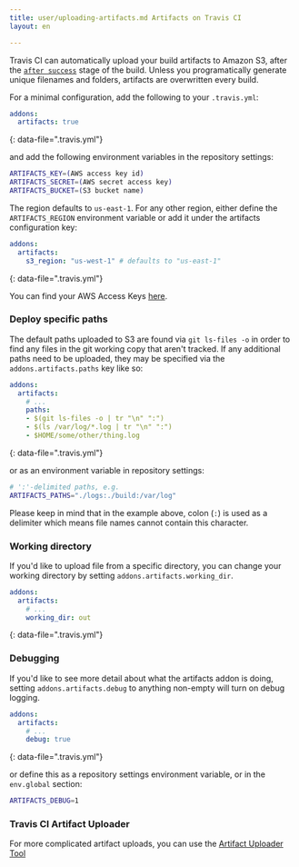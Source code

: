 ```yaml
---
title: user/uploading-artifacts.md Artifacts on Travis CI
layout: en

---
```


<div id="toc">
</div>

Travis CI can automatically upload your build artifacts to Amazon S3, after the
[`after success`](/user/customizing-the-build/#The-Build-Lifecycle) stage of the
build. Unless you programatically generate unique filenames and folders,
artifacts are overwritten every build.

For a minimal configuration, add the following to your `.travis.yml`:

```yaml
addons:
  artifacts: true
```
{: data-file=".travis.yml"}

and add the following environment variables in the repository settings:

```bash
ARTIFACTS_KEY=(AWS access key id)
ARTIFACTS_SECRET=(AWS secret access key)
ARTIFACTS_BUCKET=(S3 bucket name)
```

The region defaults to `us-east-1`. For any other region, either define the `ARTIFACTS_REGION` environment variable or add it under the artifacts configuration key:

```yaml
addons:
  artifacts:
    s3_region: "us-west-1" # defaults to "us-east-1"
```
{: data-file=".travis.yml"}

You can find your AWS Access Keys [here](https://console.aws.amazon.com/iam/home?#security_credential).

### Deploy specific paths

The default paths uploaded to S3 are found via `git ls-files -o` in
order to find any files in the git working copy that aren't tracked.
If any additional paths need to be uploaded, they may be specified via
the `addons.artifacts.paths` key like so:

```yaml
addons:
  artifacts:
    # ...
    paths:
    - $(git ls-files -o | tr "\n" ":")
    - $(ls /var/log/*.log | tr "\n" ":")
    - $HOME/some/other/thing.log
```
{: data-file=".travis.yml"}

or as an environment variable in repository settings:

```bash
# ':'-delimited paths, e.g.
ARTIFACTS_PATHS="./logs:./build:/var/log"
```

Please keep in mind that in the example above, colon (`:`) is used as a
delimiter which means file names cannot contain this character.

### Working directory

If you'd like to upload file from a specific directory, you can change your working directory by setting `addons.artifacts.working_dir`.


```yaml
addons:
  artifacts:
    # ...
    working_dir: out
```
{: data-file=".travis.yml"}

### Debugging

If you'd like to see more detail about what the artifacts addon is
doing, setting `addons.artifacts.debug` to anything non-empty will turn
on debug logging.

```yaml
addons:
  artifacts:
    # ...
    debug: true
```
{: data-file=".travis.yml"}

or define this as a repository settings environment variable, or in the `env.global` section:

```bash
ARTIFACTS_DEBUG=1
```

### Travis CI Artifact Uploader
For more complicated artifact uploads, you can use the [Artifact Uploader Tool](https://github.com/travis-ci/artifacts)
